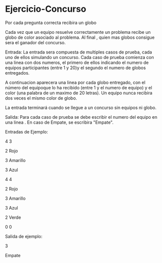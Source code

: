 # Ejercicio-Concurso
Por cada pregunta correcta recibira un globo 

Cada vez que un equipo  resuelve correctamente un problema  recibe un globo de color asociado al problema. Al final , quien mas globos consigue  sera el ganador del concurso.

Entrada:
La entrada sera compuesta de multiples casos de prueba, cada uno de ellos simulando un concurso. Cada caso de prueba comienza con una linea con dos numeros,
el primero de ellos  indicando el numero de equipos participantes (entre 1 y 20)y el segundo el numero de globos entregados.

A continuacion aparecera una linea por cada globo entregado, con el número del equipoque lo ha recibido (entre 1 y el numero de equipo) y el color (una palabra 
de un maximo de 20 letras). Un equipo nunca recibira dos veces el  mismo color de globo.

La entrada terminará cuando se llegue a un concurso sin equipos ni globo.

Salida:
Para cada caso de prueba  se debe escribir  el numero del equipo en una linea . En caso de Empate, se escribira "Empate".

Entradas de Ejemplo:

4 3

2 Rojo

3 Amarillo

3 Azul

4 4

2   Rojo

3 Amarillo

3 Azul

2 Verde

0 0

Salida de ejemplo:

3

Empate

